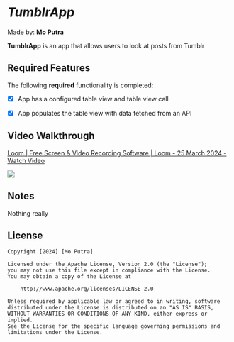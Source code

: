 # *TumblrApp*
Made by: **Mo Putra**

**TumblrApp** is an app that allows users to look at posts from Tumblr

## Required Features

The following **required** functionality is completed:

- [x] App has a configured table view and table view call
- [x] App populates the table view with data fetched from an API


## Video Walkthrough
<div>
    <a href="https://www.loom.com/share/1a608710266448bea1cf58a2137153bb">
      <p>Loom | Free Screen & Video Recording Software | Loom - 25 March 2024 - Watch Video</p>
    </a>
    <a href="https://www.loom.com/share/1a608710266448bea1cf58a2137153bb">
      <img style="max-width:300px;" src="https://cdn.loom.com/sessions/thumbnails/1a608710266448bea1cf58a2137153bb-00001.jpg">
    </a>
  </div>
  

## Notes

Nothing really

## License

    Copyright [2024] [Mo Putra]

    Licensed under the Apache License, Version 2.0 (the "License");
    you may not use this file except in compliance with the License.
    You may obtain a copy of the License at

        http://www.apache.org/licenses/LICENSE-2.0

    Unless required by applicable law or agreed to in writing, software
    distributed under the License is distributed on an "AS IS" BASIS,
    WITHOUT WARRANTIES OR CONDITIONS OF ANY KIND, either express or implied.
    See the License for the specific language governing permissions and
    limitations under the License.
